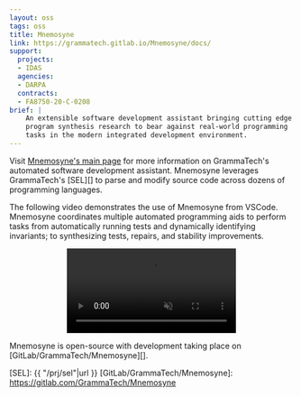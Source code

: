 ```yaml
---
layout: oss
tags: oss
title: Mnemosyne
link: https://grammatech.gitlab.io/Mnemosyne/docs/
support:
  projects:
  - IDAS
  agencies:
  - DARPA
  contracts:
  - FA8750-20-C-0208
brief: |
    An extensible software development assistant bringing cutting edge
    program synthesis research to bear against real-world programming
    tasks in the modern integrated development environment.
---
```


Visit [Mnemosyne's main page][] for more information on GrammaTech's
automated software development assistant.  Mnemosyne leverages
GrammaTech's [SEL][] to parse and modify source code across dozens of
programming languages.

The following video demonstrates the use of Mnemosyne from VSCode.
Mnemosyne coordinates multiple automated programming aids to perform
tasks from automatically running tests and dynamically identifying
invariants; to synthesizing tests, repairs, and stability
improvements.

<div class="w3-container w3-margin-bottom w3-padding-top">
<center>
<div style="max-width: 1000px;">
<video id="player" playsinline controls muted>
    <source src="https://grammatech.gitlab.io/Mnemosyne/docs/video/integrated-demo-june.mp4#t=0.01" type="video/mp4">
</video>
</div>
</center>
</div>

Mnemosyne is open-source with development taking place on
[GitLab/GrammaTech/Mnemosyne][].

[Mnemosyne's main page]: https://grammatech.gitlab.io/Mnemosyne/docs/
[SEL]: {{ "/prj/sel"|url }}
[GitLab/GrammaTech/Mnemosyne]: https://gitlab.com/GrammaTech/Mnemosyne

<script src="https://cdn.plyr.io/3.6.7/plyr.js"></script>
<script>
  // Video player
  const player = new Plyr('#player', {
    title: 'Mnemosyne Integrated Demo',
    muted: true,
    autoplay: false,
    captions: { active:true, language: 'auto', update: false},
    controls: ['play-large', 'play', 'progress', 'current-time', 'mute', 'volume', 'captions', 'settings', 'pip', 'airplay', 'fullscreen'],
  });
</script>
